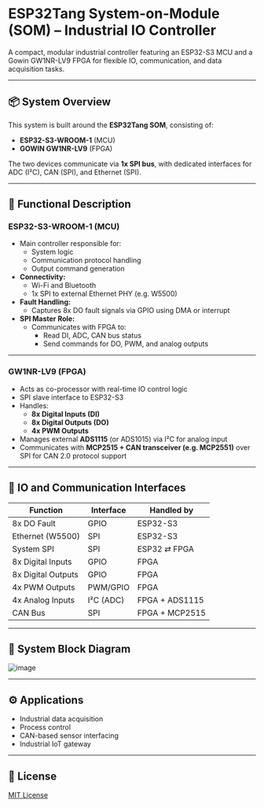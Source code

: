 # ESP32Tang System-on-Module (SOM) – Industrial IO Controller

A compact, modular industrial controller featuring an ESP32-S3 MCU and a Gowin GW1NR-LV9 FPGA for flexible IO, communication, and data acquisition tasks.

---

## 📦 System Overview

This system is built around the **ESP32Tang SOM**, consisting of:

- **ESP32-S3-WROOM-1** (MCU)
- **GOWIN GW1NR-LV9** (FPGA)

The two devices communicate via **1x SPI bus**, with dedicated interfaces for ADC (I²C), CAN (SPI), and Ethernet (SPI).

---

## 🧠 Functional Description

### ESP32-S3-WROOM-1 (MCU)
- Main controller responsible for:
  - System logic
  - Communication protocol handling
  - Output command generation
- **Connectivity:**
  - Wi-Fi and Bluetooth
  - 1x SPI to external Ethernet PHY (e.g. W5500)
- **Fault Handling:**
  - Captures 8x DO fault signals via GPIO using DMA or interrupt
- **SPI Master Role:**
  - Communicates with FPGA to:
    - Read DI, ADC, CAN bus status
    - Send commands for DO, PWM, and analog outputs

---

### GW1NR-LV9 (FPGA)
- Acts as co-processor with real-time IO control logic
- SPI slave interface to ESP32-S3
- Handles:
  - **8x Digital Inputs (DI)**
  - **8x Digital Outputs (DO)**
  - **4x PWM Outputs**
- Manages external **ADS1115** (or ADS1015) via I²C for analog input
- Communicates with **MCP2515 + CAN transceiver (e.g. MCP2551)** over SPI for CAN 2.0 protocol support

---

## 🔌 IO and Communication Interfaces

| Function         | Interface | Handled by      |
|------------------|-----------|-----------------|
| 8x DO Fault      | GPIO      | ESP32-S3        |
| Ethernet (W5500) | SPI       | ESP32-S3        |
| System SPI       | SPI       | ESP32 ⇄ FPGA     |
| 8x Digital Inputs| GPIO      | FPGA            |
| 8x Digital Outputs| GPIO     | FPGA            |
| 4x PWM Outputs   | PWM/GPIO  | FPGA            |
| 4x Analog Inputs | I²C (ADC) | FPGA + ADS1115  |
| CAN Bus          | SPI       | FPGA + MCP2515  |

---

## 📐 System Block Diagram

![image](https://github.com/user-attachments/assets/75d466cc-c911-4c85-a856-ffc64d1197dc)

---

## ⚙️ Applications

- Industrial data acquisition
- Process control
- CAN-based sensor interfacing
- Industrial IoT gateway

---
## 📎 License

[MIT License](LICENSE)

